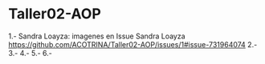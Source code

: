 # Taller02-AOP

1.- Sandra Loayza: imagenes en Issue Sandra Loayza https://github.com/ACOTRINA/Taller02-AOP/issues/1#issue-731964074
2.-
3.-
4.-
5.-
6.-
